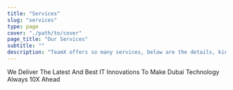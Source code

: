 ```yaml
---
title: "Services"
slug: "services"
type: page
cover: "./path/to/cover"
page_title: "Our Services"
subtitle: ""
description: "TeamX offers so many services, below are the details, kindly have a look:"
---
```

We Deliver The Latest And Best IT Innovations To Make Dubai Technology Always 10X Ahead
